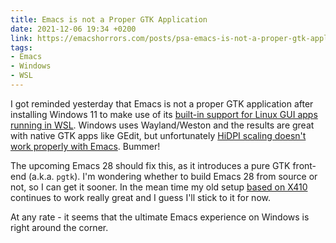 ```yaml
---
title: Emacs is not a Proper GTK Application
date: 2021-12-06 19:34 +0200
link: https://emacshorrors.com/posts/psa-emacs-is-not-a-proper-gtk-application.html
tags:
- Emacs
- Windows
- WSL
---
```


I got reminded yesterday that Emacs is not a proper GTK application after installing
Windows 11 to make use of its [built-in support for Linux GUI apps running in WSL](https://docs.microsoft.com/en-us/windows/wsl/tutorials/gui-apps). Windows uses Wayland/Weston and the results are great with native GTK apps like GEdit, but
unfortunately [HiDPI scaling doesn't work properly with Emacs](https://github.com/microsoft/wslg/issues/190). Bummer!

The upcoming Emacs 28 should fix this, as it introduces a pure GTK front-end
(a.k.a. `pgtk`). I'm wondering whether to build Emacs 28 from source or not, so
I can get it sooner. In the mean time my old setup [based on
X410](https://emacsredux.com/blog/2020/09/23/using-emacs-on-windows-with-wsl2/)
continues to work really great and I guess I'll stick to it for now.

At any rate - it seems that the ultimate Emacs experience on Windows is right around the corner.
